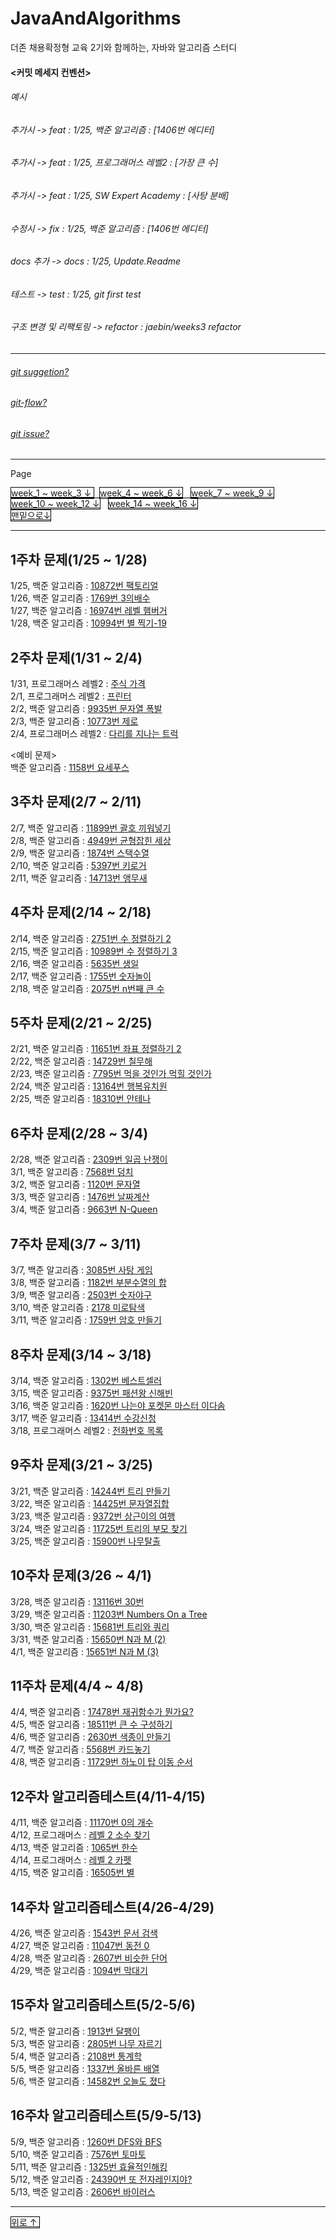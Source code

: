 <a name="top"></a>

# JavaAndAlgorithms
더존 채용확정형 교육 2기와 함께하는, 자바와 알고리즘 스터디 </br>
#### <커밋 메세지 컨벤션>  
###### 예시</br> 
###### 추가시 -> feat : 1/25, 백준 알고리즘 : [1406번 에디터] </br>
###### 추가시 -> feat : 1/25, 프로그래머스 레벨2 : [가장 큰 수] </br>
###### 추가시 -> feat : 1/25, SW Expert Academy : [사탕 분배] </br>
###### 수정시 -> fix : 1/25, 백준 알고리즘 : [1406번 에디터] </br>
###### docs 추가 -> docs : 1/25, Update.Readme  </br>
###### 테스트 -> test : 1/25, git first test  </br>
###### 구조 변경 및 리팩토링 -> refactor : jaebin/weeks3 refactor </br>
---
###### [git suggetion?](https://nesoy.github.io/articles/2019-11/Github-suggestion) </br>
###### [git-flow?](https://techblog.woowahan.com/2553/)
###### [git issue?](https://hyeonic.tistory.com/181)
---
<p>Page</p>
<div style="display:inline">
  <a href="#week_1_3" style="border:1px solid black">week_1 ~ week_3 ↓ </a> &nbsp;
  <a href="#week_4_6" style="border:1px solid black">week_4 ~ week_6 ↓</a> &nbsp;
  <a href="#week_7_9" style="border:1px solid black">week_7 ~ week_9 ↓</a> &nbsp;
</div>
<br>
<div style="display:inline">
  <a href="#week_10_12" style="border:1px solid black">week_10 ~ week_12 ↓</a> &nbsp; 
  <a href="#week_14_16" style="border:1px solid black">week_14 ~ week_16 ↓</a> &nbsp;
 
</div>
<br>
<a href="#bt" style="border:1px solid black">맨밑으로↓</a> &nbsp; 

---

<a name="week_1_3"></a>
## 1주차 문제(1/25 ~ 1/28)
1/25, 백준 알고리즘  : [10872번 팩토리얼](https://www.acmicpc.net/problem/10872) </br>
1/26, 백준 알고리즘  : [1769번 3의배수](https://www.acmicpc.net/problem/1769) </br>
1/27, 백준 알고리즘  : [16974번 레벨 햄버거](https://www.acmicpc.net/problem/16974) </br>
1/28, 백준 알고리즘  : [10994번 별 찍기-19](https://www.acmicpc.net/problem/10994) </br>

## 2주차 문제(1/31 ~ 2/4)
1/31, 프로그래머스 레벨2 : [주식 가격](https://programmers.co.kr/learn/courses/30/lessons/42584) </br>
2/1, 프로그래머스 레벨2 : [프린터](https://programmers.co.kr/learn/courses/30/lessons/42587) </br>
2/2, 백준 알고리즘  : [9935번 문자열 폭발](https://www.acmicpc.net/problem/9935) </br>
2/3, 백준 알고리즘  : [10773번 제로](https://www.acmicpc.net/problem/10773) </br>
2/4, 프로그래머스 레벨2 : [다리를 지나는 트럭](https://programmers.co.kr/learn/courses/30/lessons/42583) </br>

<예비 문제></br>
백준 알고리즘  : [1158번 요세푸스](https://www.acmicpc.net/problem/1158) </br>

## 3주차 문제(2/7 ~ 2/11)
2/7, 백준 알고리즘 : [11899번 괄호 끼워넣기](https://www.acmicpc.net/problem/11899) </br>
2/8, 백준 알고리즘 : [4949번 균형잡힌 세상](https://www.acmicpc.net/problem/4949) </br>
2/9, 백준 알고리즘 : [1874번 스택수열](https://www.acmicpc.net/problem/1874) </br>
2/10, 백준 알고리즘 : [5397번 키로거](https://www.acmicpc.net/problem/5397) </br>
2/11, 백준 알고리즘 : [14713번 앵무새](https://www.acmicpc.net/problem/14713) </br>

<a name="week_4_6"></a>
## 4주차 문제(2/14 ~ 2/18)
2/14, 백준 알고리즘 : [2751번 수 정렬하기 2](https://www.acmicpc.net/problem/2751) </br>
2/15, 백준 알고리즘 : [10989번 수 정렬하기 3](https://www.acmicpc.net/problem/10989) </br>
2/16, 백준 알고리즘 : [5635번 생일](https://www.acmicpc.net/problem/5635) </br>
2/17, 백준 알고리즘 : [1755번 숫자놀이](https://www.acmicpc.net/problem/1755) </br>
2/18, 백준 알고리즘 : [2075번 n번째 큰 수](https://www.acmicpc.net/problem/2075) </br>

## 5주차 문제(2/21 ~ 2/25)
2/21, 백준 알고리즘 : [11651번 좌표 정렬하기 2](https://www.acmicpc.net/problem/11651) </br>
2/22, 백준 알고리즘 : [14729번 칠무해](https://www.acmicpc.net/problem/14729) </br>
2/23, 백준 알고리즘 : [7795번 먹을 것인가 먹힐 것인가](https://www.acmicpc.net/problem/7795) </br>
2/24, 백준 알고리즘 : [13164번 행복유치원](https://www.acmicpc.net/problem/13164) </br>
2/25, 백준 알고리즘 : [18310번 안테나](https://www.acmicpc.net/problem/18310) </br>

## 6주차 문제(2/28 ~ 3/4)
2/28, 백준 알고리즘 : [2309번 일곱 난쟁이](https://www.acmicpc.net/problem/2309) </br>
3/1, 백준 알고리즘 : [7568번 덩치](https://www.acmicpc.net/problem/7568) </br>
3/2, 백준 알고리즘 : [1120번 문자열](https://www.acmicpc.net/problem/1120) </br>
3/3, 백준 알고리즘 : [1476번 날짜계산](https://www.acmicpc.net/problem/1476) </br>
3/4, 백준 알고리즘 : [9663번 N-Queen](https://www.acmicpc.net/problem/9663) </br>

<a name="week_7_9"></a>
## 7주차 문제(3/7 ~ 3/11)
3/7, 백준 알고리즘 : [3085번 사탕 게임](https://www.acmicpc.net/problem/3085) </br>
3/8, 백준 알고리즘 : [1182번 부분수열의 합](https://www.acmicpc.net/problem/1182) </br>
3/9, 백준 알고리즘 : [2503번 숫자야구](https://www.acmicpc.net/problem/2503) </br>
3/10, 백준 알고리즘 : [2178 미로탐색](https://www.acmicpc.net/problem/2178) </br>
3/11, 백준 알고리즘 : [1759번 암호 만들기](https://www.acmicpc.net/problem/1759) </br>

## 8주차 문제(3/14 ~ 3/18)
3/14, 백준 알고리즘 : [1302번 베스트셀러](https://www.acmicpc.net/problem/1302) </br>
3/15, 백준 알고리즘 : [9375번 패션왕 신해빈](https://www.acmicpc.net/problem/9375) </br>
3/16, 백준 알고리즘 : [1620번 나는야 포켓몬 마스터 이다솜](https://www.acmicpc.net/problem/1620) </br>
3/17, 백준 알고리즘 : [13414번 수강신청](https://www.acmicpc.net/problem/13414) </br>
3/18, 프로그래머스 레벨2 : [전화번호 목록](https://programmers.co.kr/learn/courses/30/lessons/42577) </br>

## 9주차 문제(3/21 ~ 3/25)
3/21, 백준 알고리즘 : [14244번 트리 만들기](https://www.acmicpc.net/problem/14244)</br>
3/22, 백준 알고리즘 : [14425번 문자열집합](https://www.acmicpc.net/problem/14425)</br>
3/23, 백준 알고리즘 : [9372번 상근이의 여행](https://www.acmicpc.net/problem/9372)</br>
3/24, 백준 알고리즘 : [11725번 트리의 부모 찾기](https://www.acmicpc.net/problem/11725)</br>
3/25, 백준 알고리즘 : [15900번 나무탈출](https://www.acmicpc.net/problem/15900)</br>

<a name="week_10_12"></a>
## 10주차 문제(3/26 ~ 4/1)
3/28, 백준 알고리즘 : [13116번 30번](https://www.acmicpc.net/problem/13116)</br>
3/29, 백준 알고리즘 : [11203번 Numbers On a Tree](https://www.acmicpc.net/problem/11203)</br>
3/30, 백준 알고리즘 : [15681번 트리와 쿼리](https://www.acmicpc.net/problem/15681)</br>
3/31, 백준 알고리즘 : [15650번 N과 M (2)](https://www.acmicpc.net/problem/15650)</br>
4/1, 백준 알고리즘 : [15651번 N과 M (3)](https://www.acmicpc.net/problem/15651)</br>

## 11주차 문제(4/4 ~ 4/8)
4/4, 백준 알고리즘 : [17478번 재귀함수가 뭔가요?](https://www.acmicpc.net/problem/17478)</br>
4/5, 백준 알고리즘 : [18511번 큰 수 구성하기](https://www.acmicpc.net/problem/18511)</br>
4/6, 백준 알고리즘 : [2630번 색종이 만들기](https://www.acmicpc.net/problem/2630)</br>
4/7, 백준 알고리즘 : [5568번 카드놓기](https://www.acmicpc.net/problem/5568)</br>
4/8, 백준 알고리즘 : [11729번 하노이 탑 이동 순서](https://www.acmicpc.net/problem/11729)</br>

## 12주차 알고리즘테스트(4/11-4/15)
4/11, 백준 알고리즘 : [11170번 0의 개수](https://www.acmicpc.net/problem/11170)</br> 
4/12, 프로그래머스 : [레벨 2 소수 찾기](https://programmers.co.kr/learn/courses/30/lessons/42839)</br>
4/13, 백준 알고리즘 : [1065번 한수](https://www.acmicpc.net/problem/1065)</br>
4/14, 프로그래머스 : [레벨 2 카펫](https://programmers.co.kr/learn/courses/30/lessons/42842)</br>
4/15, 백준 알고리즘 : [16505번 별](https://www.acmicpc.net/problem/16505)</br>

<a name="week_14_16"></a>
## 14주차 알고리즘테스트(4/26-4/29)
4/26, 백준 알고리즘 : [1543번 문서 검색](https://www.acmicpc.net/problem/1543)</br>
4/27, 백준 알고리즘 : [11047번 동전 0](https://www.acmicpc.net/problem/11047)</br>
4/28, 백준 알고리즘 : [2607번 비슷한 단어](https://www.acmicpc.net/problem/2607)</br>
4/29, 백준 알고리즘 : [1094번 막대기](https://www.acmicpc.net/problem/1094)</br>

## 15주차 알고리즘테스트(5/2-5/6)
5/2, 백준 알고리즘 : [1913번 달팽이](https://www.acmicpc.net/problem/1913)</br>
5/3, 백준 알고리즘 : [2805번 나무 자르기](https://www.acmicpc.net/problem/2805)</br>
5/4, 백준 알고리즘 : [2108번 통계학](https://www.acmicpc.net/problem/2108)</br>
5/5, 백준 알고리즘 : [1337번 올바른 배열](https://www.acmicpc.net/problem/1337)</br>
5/6, 백준 알고리즘 : [14582번 오늘도 졌다](https://www.acmicpc.net/problem/14582)</br>

## 16주차 알고리즘테스트(5/9-5/13)
5/9, 백준 알고리즘 : [1260번 DFS와 BFS](https://www.acmicpc.net/problem/1260)</br>
5/10, 백준 알고리즘 : [7576번 토마토](https://www.acmicpc.net/problem/7576)</br>
5/11, 백준 알고리즘 : [1325번 효율적인해킹](https://www.acmicpc.net/problem/1325)</br>
5/12, 백준 알고리즘 : [24390번 또 전자레인지야?](https://www.acmicpc.net/problem/24390)</br>
5/13, 백준 알고리즘 : [2606번 바이러스](https://www.acmicpc.net/problem/2606)</br>

---
<a href="#top" style="border:1px solid black">위로 ↑ </a> &nbsp;
<a name="bt"></a>
